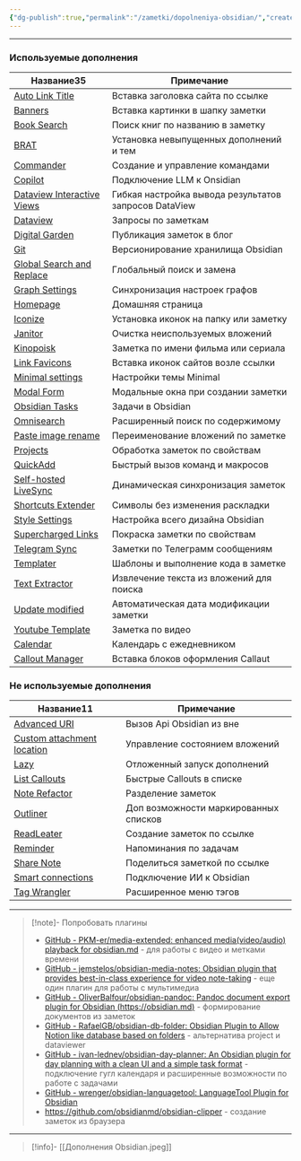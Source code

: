 ```yaml
---
{"dg-publish":true,"permalink":"/zametki/dopolneniya-obsidian/","created":"2024-07-07 22:19","updated":"2024-09-26T02:12:42+03:00"}
---
```


---

<h3><span>Используемые дополнения</span></h3><div><table class="dataview table-view-table"><thead class="table-view-thead"><tr class="table-view-tr-header"><th class="table-view-th"><span>Название</span><span class="dataview small-text">35</span></th><th class="table-view-th"><span>Примечание</span></th></tr></thead><tbody class="table-view-tbody"><tr><td><span><a data-tooltip-position="top" aria-label="Заметки/Дополнение Obsidian. Auto Link Title.md" data-href="Заметки/Дополнение Obsidian. Auto Link Title.md" href="Заметки/Дополнение Obsidian. Auto Link Title.md" class="internal-link data-link-icon data-link-icon-after data-link-text" target="_blank" rel="noopener" data-link-tags="" data-link-type="note" data-link-path="Заметки/Дополнение Obsidian. Auto Link Title.md" style="--data-link-type: note; --data-link-path: Заметки/Дополнение Obsidian. Auto Link Title.md;">Auto Link Title</a></span></td><td><span>Вставка заголовка сайта по ссылке</span></td></tr><tr><td><span><a data-tooltip-position="top" aria-label="Заметки/Дополнение Obsidian. Banners.md" data-href="Заметки/Дополнение Obsidian. Banners.md" href="Заметки/Дополнение Obsidian. Banners.md" class="internal-link data-link-icon data-link-icon-after data-link-text" target="_blank" rel="noopener" data-link-tags="" data-link-type="note" data-link-path="Заметки/Дополнение Obsidian. Banners.md" style="--data-link-type: note; --data-link-path: Заметки/Дополнение Obsidian. Banners.md;">Banners</a></span></td><td><span>Вставка картинки в шапку заметки</span></td></tr><tr><td><span><a data-tooltip-position="top" aria-label="Заметки/Дополнение Obsidian. Book Search.md" data-href="Заметки/Дополнение Obsidian. Book Search.md" href="Заметки/Дополнение Obsidian. Book Search.md" class="internal-link data-link-icon data-link-icon-after data-link-text" target="_blank" rel="noopener" data-link-tags="" data-link-type="note" data-link-path="Заметки/Дополнение Obsidian. Book Search.md" style="--data-link-type: note; --data-link-path: Заметки/Дополнение Obsidian. Book Search.md;">Book Search</a></span></td><td><span>Поиск книг по названию в заметку</span></td></tr><tr><td><span><a data-tooltip-position="top" aria-label="Заметки/Дополнение Obsidian. BRAT.md" data-href="Заметки/Дополнение Obsidian. BRAT.md" href="Заметки/Дополнение Obsidian. BRAT.md" class="internal-link data-link-icon data-link-icon-after data-link-text" target="_blank" rel="noopener" data-link-tags="" data-link-type="note" data-link-path="Заметки/Дополнение Obsidian. BRAT.md" style="--data-link-type: note; --data-link-path: Заметки/Дополнение Obsidian. BRAT.md;">BRAT</a></span></td><td><span>Установка невыпущенных дополнений и тем</span></td></tr><tr><td><span><a data-tooltip-position="top" aria-label="Заметки/Дополнение Obsidian. Commander.md" data-href="Заметки/Дополнение Obsidian. Commander.md" href="Заметки/Дополнение Obsidian. Commander.md" class="internal-link data-link-icon data-link-icon-after data-link-text" target="_blank" rel="noopener" data-link-tags="" data-link-type="note" data-link-path="Заметки/Дополнение Obsidian. Commander.md" style="--data-link-type: note; --data-link-path: Заметки/Дополнение Obsidian. Commander.md;">Commander</a></span></td><td><span>Создание и управление командами</span></td></tr><tr><td><span><a data-tooltip-position="top" aria-label="Заметки/Дополнение Obsidian. Copilot.md" data-href="Заметки/Дополнение Obsidian. Copilot.md" href="Заметки/Дополнение Obsidian. Copilot.md" class="internal-link data-link-icon data-link-icon-after data-link-text" target="_blank" rel="noopener" data-link-tags="#🤖" data-link-type="note" data-link-path="Заметки/Дополнение Obsidian. Copilot.md" style="--data-link-tags: #🤖; --data-link-type: note; --data-link-path: Заметки/Дополнение Obsidian. Copilot.md;">Copilot</a></span></td><td><span>Подключение LLM к Onsidian</span></td></tr><tr><td><span><a data-tooltip-position="top" aria-label="Заметки/Дополнение Obsidian. Dataview Interactive Views.md" data-href="Заметки/Дополнение Obsidian. Dataview Interactive Views.md" href="Заметки/Дополнение Obsidian. Dataview Interactive Views.md" class="internal-link data-link-icon data-link-icon-after data-link-text" target="_blank" rel="noopener" data-link-tags="" data-link-type="note" data-link-path="Заметки/Дополнение Obsidian. Dataview Interactive Views.md" style="--data-link-type: note; --data-link-path: Заметки/Дополнение Obsidian. Dataview Interactive Views.md;">Dataview Interactive Views</a></span></td><td><span>Гибкая настройка вывода результатов запросов DataView</span></td></tr><tr><td><span><a data-tooltip-position="top" aria-label="Заметки/Дополнение Obsidian. Dataview.md" data-href="Заметки/Дополнение Obsidian. Dataview.md" href="Заметки/Дополнение Obsidian. Dataview.md" class="internal-link data-link-icon data-link-icon-after data-link-text" target="_blank" rel="noopener" data-link-tags="" data-link-type="note" data-link-path="Заметки/Дополнение Obsidian. Dataview.md" style="--data-link-type: note; --data-link-path: Заметки/Дополнение Obsidian. Dataview.md;">Dataview</a></span></td><td><span>Запросы по заметкам</span></td></tr><tr><td><span><a data-tooltip-position="top" aria-label="Заметки/Дополнение Obsidian. Digital Garden.md" data-href="Заметки/Дополнение Obsidian. Digital Garden.md" href="Заметки/Дополнение Obsidian. Digital Garden.md" class="internal-link data-link-icon data-link-icon-after data-link-text" target="_blank" rel="noopener" data-link-tags="" data-link-type="note" data-link-path="Заметки/Дополнение Obsidian. Digital Garden.md" style="--data-link-type: note; --data-link-path: Заметки/Дополнение Obsidian. Digital Garden.md;">Digital Garden</a></span></td><td><span>Публикация заметок в блог</span></td></tr><tr><td><span><a data-tooltip-position="top" aria-label="Заметки/Дополнение Obsidian. Git.md" data-href="Заметки/Дополнение Obsidian. Git.md" href="Заметки/Дополнение Obsidian. Git.md" class="internal-link data-link-icon data-link-icon-after data-link-text" target="_blank" rel="noopener" data-link-tags="" data-link-type="note" data-link-path="Заметки/Дополнение Obsidian. Git.md" style="--data-link-type: note; --data-link-path: Заметки/Дополнение Obsidian. Git.md;">Git</a></span></td><td><span>Версионирование хранилища Obsidian</span></td></tr><tr><td><span><a data-tooltip-position="top" aria-label="Заметки/Дополнение Obsidian. Global Search and Replace.md" data-href="Заметки/Дополнение Obsidian. Global Search and Replace.md" href="Заметки/Дополнение Obsidian. Global Search and Replace.md" class="internal-link data-link-icon data-link-icon-after data-link-text" target="_blank" rel="noopener" data-link-tags="" data-link-type="note" data-link-path="Заметки/Дополнение Obsidian. Global Search and Replace.md" style="--data-link-type: note; --data-link-path: Заметки/Дополнение Obsidian. Global Search and Replace.md;">Global Search and Replace</a></span></td><td><span>Глобальный поиск и замена</span></td></tr><tr><td><span><a data-tooltip-position="top" aria-label="Заметки/Дополнение Obsidian. Graph Settings.md" data-href="Заметки/Дополнение Obsidian. Graph Settings.md" href="Заметки/Дополнение Obsidian. Graph Settings.md" class="internal-link data-link-icon data-link-icon-after data-link-text" target="_blank" rel="noopener" data-link-tags="" data-link-type="note" data-link-path="Заметки/Дополнение Obsidian. Graph Settings.md" style="--data-link-type: note; --data-link-path: Заметки/Дополнение Obsidian. Graph Settings.md;">Graph Settings</a></span></td><td><span>Синхронизация настроек графов</span></td></tr><tr><td><span><a data-tooltip-position="top" aria-label="Заметки/Дополнение Obsidian. Homepage.md" data-href="Заметки/Дополнение Obsidian. Homepage.md" href="Заметки/Дополнение Obsidian. Homepage.md" class="internal-link data-link-icon data-link-icon-after data-link-text" target="_blank" rel="noopener" data-link-tags="" data-link-type="note" data-link-path="Заметки/Дополнение Obsidian. Homepage.md" style="--data-link-type: note; --data-link-path: Заметки/Дополнение Obsidian. Homepage.md;">Homepage</a></span></td><td><span>Домашняя страница</span></td></tr><tr><td><span><a data-tooltip-position="top" aria-label="Заметки/Дополнение Obsidian. Iconize.md" data-href="Заметки/Дополнение Obsidian. Iconize.md" href="Заметки/Дополнение Obsidian. Iconize.md" class="internal-link data-link-icon data-link-icon-after data-link-text" target="_blank" rel="noopener" data-link-tags="" data-link-type="note" data-link-path="Заметки/Дополнение Obsidian. Iconize.md" style="--data-link-type: note; --data-link-path: Заметки/Дополнение Obsidian. Iconize.md;">Iconize</a></span></td><td><span>Установка иконок на папку или заметку</span></td></tr><tr><td><span><a data-tooltip-position="top" aria-label="Заметки/Дополнение Obsidian. Janitor.md" data-href="Заметки/Дополнение Obsidian. Janitor.md" href="Заметки/Дополнение Obsidian. Janitor.md" class="internal-link data-link-icon data-link-icon-after data-link-text" target="_blank" rel="noopener" data-link-tags="" data-link-type="note" data-link-path="Заметки/Дополнение Obsidian. Janitor.md" style="--data-link-type: note; --data-link-path: Заметки/Дополнение Obsidian. Janitor.md;">Janitor</a></span></td><td><span>Очистка неиспользуемых вложений</span></td></tr><tr><td><span><a data-tooltip-position="top" aria-label="Заметки/Дополнение Obsidian. Kinopoisk.md" data-href="Заметки/Дополнение Obsidian. Kinopoisk.md" href="Заметки/Дополнение Obsidian. Kinopoisk.md" class="internal-link data-link-icon data-link-icon-after data-link-text" target="_blank" rel="noopener" data-link-tags="" data-link-type="note" data-link-path="Заметки/Дополнение Obsidian. Kinopoisk.md" style="--data-link-type: note; --data-link-path: Заметки/Дополнение Obsidian. Kinopoisk.md;">Kinopoisk</a></span></td><td><span>Заметка по имени фильма или сериала</span></td></tr><tr><td><span><a data-tooltip-position="top" aria-label="Заметки/Дополнение Obsidian. Link Favicons.md" data-href="Заметки/Дополнение Obsidian. Link Favicons.md" href="Заметки/Дополнение Obsidian. Link Favicons.md" class="internal-link data-link-icon data-link-icon-after data-link-text" target="_blank" rel="noopener" data-link-tags="" data-link-type="note" data-link-path="Заметки/Дополнение Obsidian. Link Favicons.md" style="--data-link-type: note; --data-link-path: Заметки/Дополнение Obsidian. Link Favicons.md;">Link Favicons</a></span></td><td><span>Вставка иконок сайтов возле ссылки</span></td></tr><tr><td><span><a data-tooltip-position="top" aria-label="Заметки/Дополнение Obsidian. Minimal settings.md" data-href="Заметки/Дополнение Obsidian. Minimal settings.md" href="Заметки/Дополнение Obsidian. Minimal settings.md" class="internal-link data-link-icon data-link-icon-after data-link-text" target="_blank" rel="noopener" data-link-tags="" data-link-type="note" data-link-path="Заметки/Дополнение Obsidian. Minimal settings.md" style="--data-link-type: note; --data-link-path: Заметки/Дополнение Obsidian. Minimal settings.md;">Minimal settings</a></span></td><td><span>Настройки темы Minimal</span></td></tr><tr><td><span><a data-tooltip-position="top" aria-label="Заметки/Дополнение Obsidian. Modal Form.md" data-href="Заметки/Дополнение Obsidian. Modal Form.md" href="Заметки/Дополнение Obsidian. Modal Form.md" class="internal-link data-link-icon data-link-icon-after data-link-text" target="_blank" rel="noopener" data-link-tags="" data-link-type="note" data-link-path="Заметки/Дополнение Obsidian. Modal Form.md" style="--data-link-type: note; --data-link-path: Заметки/Дополнение Obsidian. Modal Form.md;">Modal Form</a></span></td><td><span>Модальные окна при создании заметки</span></td></tr><tr><td><span><a data-tooltip-position="top" aria-label="Заметки/Дополнение Obsidian. Obsidian Tasks.md" data-href="Заметки/Дополнение Obsidian. Obsidian Tasks.md" href="Заметки/Дополнение Obsidian. Obsidian Tasks.md" class="internal-link data-link-icon data-link-icon-after data-link-text" target="_blank" rel="noopener" data-link-tags="" data-link-type="note" data-link-path="Заметки/Дополнение Obsidian. Obsidian Tasks.md" style="--data-link-type: note; --data-link-path: Заметки/Дополнение Obsidian. Obsidian Tasks.md;">Obsidian Tasks</a></span></td><td><span>Задачи в Obsidian</span></td></tr><tr><td><span><a data-tooltip-position="top" aria-label="Заметки/Дополнение Obsidian. Omnisearch.md" data-href="Заметки/Дополнение Obsidian. Omnisearch.md" href="Заметки/Дополнение Obsidian. Omnisearch.md" class="internal-link data-link-icon data-link-icon-after data-link-text" target="_blank" rel="noopener" data-link-tags="" data-link-type="note" data-link-path="Заметки/Дополнение Obsidian. Omnisearch.md" style="--data-link-type: note; --data-link-path: Заметки/Дополнение Obsidian. Omnisearch.md;">Omnisearch</a></span></td><td><span>Расширенный поиск по содержимому</span></td></tr><tr><td><span><a data-tooltip-position="top" aria-label="Заметки/Дополнение Obsidian. Paste image rename.md" data-href="Заметки/Дополнение Obsidian. Paste image rename.md" href="Заметки/Дополнение Obsidian. Paste image rename.md" class="internal-link data-link-icon data-link-icon-after data-link-text" target="_blank" rel="noopener" data-link-tags="" data-link-type="note" data-link-path="Заметки/Дополнение Obsidian. Paste image rename.md" style="--data-link-type: note; --data-link-path: Заметки/Дополнение Obsidian. Paste image rename.md;">Paste image rename</a></span></td><td><span>Переименование вложений по заметке</span></td></tr><tr><td><span><a data-tooltip-position="top" aria-label="Заметки/Дополнение Obsidian. Projects.md" data-href="Заметки/Дополнение Obsidian. Projects.md" href="Заметки/Дополнение Obsidian. Projects.md" class="internal-link data-link-icon data-link-icon-after data-link-text" target="_blank" rel="noopener" data-link-tags="" data-link-type="note" data-link-path="Заметки/Дополнение Obsidian. Projects.md" style="--data-link-type: note; --data-link-path: Заметки/Дополнение Obsidian. Projects.md;">Projects</a></span></td><td><span>Обработка заметок по свойствам</span></td></tr><tr><td><span><a data-tooltip-position="top" aria-label="Заметки/Дополнение Obsidian. QuickAdd.md" data-href="Заметки/Дополнение Obsidian. QuickAdd.md" href="Заметки/Дополнение Obsidian. QuickAdd.md" class="internal-link data-link-icon data-link-icon-after data-link-text" target="_blank" rel="noopener" data-link-tags="" data-link-type="note" data-link-path="Заметки/Дополнение Obsidian. QuickAdd.md" style="--data-link-type: note; --data-link-path: Заметки/Дополнение Obsidian. QuickAdd.md;">QuickAdd</a></span></td><td><span>Быстрый вызов команд и макросов</span></td></tr><tr><td><span><a data-tooltip-position="top" aria-label="Заметки/Дополнение Obsidian. Self-hosted LiveSync.md" data-href="Заметки/Дополнение Obsidian. Self-hosted LiveSync.md" href="Заметки/Дополнение Obsidian. Self-hosted LiveSync.md" class="internal-link data-link-icon data-link-icon-after data-link-text" target="_blank" rel="noopener" data-link-tags="" data-link-type="note" data-link-path="Заметки/Дополнение Obsidian. Self-hosted LiveSync.md" style="--data-link-type: note; --data-link-path: Заметки/Дополнение Obsidian. Self-hosted LiveSync.md;">Self-hosted LiveSync</a></span></td><td><span>Динамическая синхронизация заметок</span></td></tr><tr><td><span><a data-tooltip-position="top" aria-label="Заметки/Дополнение Obsidian. Shortcuts Extender.md" data-href="Заметки/Дополнение Obsidian. Shortcuts Extender.md" href="Заметки/Дополнение Obsidian. Shortcuts Extender.md" class="internal-link data-link-icon data-link-icon-after data-link-text" target="_blank" rel="noopener" data-link-tags="" data-link-type="note" data-link-path="Заметки/Дополнение Obsidian. Shortcuts Extender.md" style="--data-link-type: note; --data-link-path: Заметки/Дополнение Obsidian. Shortcuts Extender.md;">Shortcuts Extender</a></span></td><td><span>Символы без изменения раскладки</span></td></tr><tr><td><span><a data-tooltip-position="top" aria-label="Заметки/Дополнение Obsidian. Style Settings.md" data-href="Заметки/Дополнение Obsidian. Style Settings.md" href="Заметки/Дополнение Obsidian. Style Settings.md" class="internal-link data-link-icon data-link-icon-after data-link-text" target="_blank" rel="noopener" data-link-tags="" data-link-type="note" data-link-path="Заметки/Дополнение Obsidian. Style Settings.md" style="--data-link-type: note; --data-link-path: Заметки/Дополнение Obsidian. Style Settings.md;">Style Settings</a></span></td><td><span>Настройка всего дизайна Obsidian</span></td></tr><tr><td><span><a data-tooltip-position="top" aria-label="Заметки/Дополнение Obsidian. Supercharged Links.md" data-href="Заметки/Дополнение Obsidian. Supercharged Links.md" href="Заметки/Дополнение Obsidian. Supercharged Links.md" class="internal-link data-link-icon data-link-icon-after data-link-text" target="_blank" rel="noopener" data-link-tags="" data-link-type="note" data-link-path="Заметки/Дополнение Obsidian. Supercharged Links.md" style="--data-link-type: note; --data-link-path: Заметки/Дополнение Obsidian. Supercharged Links.md;">Supercharged Links</a></span></td><td><span>Покраска заметки по свойствам</span></td></tr><tr><td><span><a data-tooltip-position="top" aria-label="Заметки/Дополнение Obsidian. Telegram Sync.md" data-href="Заметки/Дополнение Obsidian. Telegram Sync.md" href="Заметки/Дополнение Obsidian. Telegram Sync.md" class="internal-link data-link-icon data-link-icon-after data-link-text" target="_blank" rel="noopener" data-link-tags="" data-link-type="note" data-link-path="Заметки/Дополнение Obsidian. Telegram Sync.md" style="--data-link-type: note; --data-link-path: Заметки/Дополнение Obsidian. Telegram Sync.md;">Telegram Sync</a></span></td><td><span>Заметки по Телеграмм сообщениям</span></td></tr><tr><td><span><a data-tooltip-position="top" aria-label="Заметки/Дополнение Obsidian. Templater.md" data-href="Заметки/Дополнение Obsidian. Templater.md" href="Заметки/Дополнение Obsidian. Templater.md" class="internal-link data-link-icon data-link-icon-after data-link-text" target="_blank" rel="noopener" data-link-tags="" data-link-type="note" data-link-path="Заметки/Дополнение Obsidian. Templater.md" style="--data-link-type: note; --data-link-path: Заметки/Дополнение Obsidian. Templater.md;">Templater</a></span></td><td><span>Шаблоны и выполнение кода в заметке</span></td></tr><tr><td><span><a data-tooltip-position="top" aria-label="Заметки/Дополнение Obsidian. Text Extractor.md" data-href="Заметки/Дополнение Obsidian. Text Extractor.md" href="Заметки/Дополнение Obsidian. Text Extractor.md" class="internal-link data-link-icon data-link-icon-after data-link-text" target="_blank" rel="noopener" data-link-tags="" data-link-type="note" data-link-path="Заметки/Дополнение Obsidian. Text Extractor.md" style="--data-link-type: note; --data-link-path: Заметки/Дополнение Obsidian. Text Extractor.md;">Text Extractor</a></span></td><td><span>Извлечение текста из вложений для поиска</span></td></tr><tr><td><span><a data-tooltip-position="top" aria-label="Заметки/Дополнение Obsidian. Update modified.md" data-href="Заметки/Дополнение Obsidian. Update modified.md" href="Заметки/Дополнение Obsidian. Update modified.md" class="internal-link data-link-icon data-link-icon-after data-link-text" target="_blank" rel="noopener" data-link-tags="" data-link-type="note" data-link-path="Заметки/Дополнение Obsidian. Update modified.md" style="--data-link-type: note; --data-link-path: Заметки/Дополнение Obsidian. Update modified.md;">Update modified</a></span></td><td><span>Автоматическая дата модификации заметки</span></td></tr><tr><td><span><a data-tooltip-position="top" aria-label="Заметки/Дополнение Obsidian. Youtube Template.md" data-href="Заметки/Дополнение Obsidian. Youtube Template.md" href="Заметки/Дополнение Obsidian. Youtube Template.md" class="internal-link data-link-icon data-link-icon-after data-link-text" target="_blank" rel="noopener" data-link-tags="" data-link-type="note" data-link-path="Заметки/Дополнение Obsidian. Youtube Template.md" style="--data-link-type: note; --data-link-path: Заметки/Дополнение Obsidian. Youtube Template.md;">Youtube Template</a></span></td><td><span>Заметка по видео</span></td></tr><tr><td><span><a data-tooltip-position="top" aria-label="Заметки/Дополнение Obsidian. Сalendar.md" data-href="Заметки/Дополнение Obsidian. Сalendar.md" href="Заметки/Дополнение Obsidian. Сalendar.md" class="internal-link data-link-icon data-link-icon-after data-link-text" target="_blank" rel="noopener" data-link-tags="" data-link-type="note" data-link-path="Заметки/Дополнение Obsidian. Сalendar.md" style="--data-link-type: note; --data-link-path: Заметки/Дополнение Obsidian. Сalendar.md;">Сalendar</a></span></td><td><span>Календарь с ежедневником</span></td></tr><tr><td><span><a data-tooltip-position="top" aria-label="Заметки/Дополнение Obsidian. Сallout Manager.md" data-href="Заметки/Дополнение Obsidian. Сallout Manager.md" href="Заметки/Дополнение Obsidian. Сallout Manager.md" class="internal-link data-link-icon data-link-icon-after data-link-text" target="_blank" rel="noopener" data-link-tags="" data-link-type="note" data-link-path="Заметки/Дополнение Obsidian. Сallout Manager.md" style="--data-link-type: note; --data-link-path: Заметки/Дополнение Obsidian. Сallout Manager.md;">Сallout Manager</a></span></td><td><span>Вставка блоков оформления Callaut</span></td></tr></tbody></table></div><h3><span>Не используемые дополнения</span></h3><div><table class="dataview table-view-table"><thead class="table-view-thead"><tr class="table-view-tr-header"><th class="table-view-th"><span>Название</span><span class="dataview small-text">11</span></th><th class="table-view-th"><span>Примечание</span></th></tr></thead><tbody class="table-view-tbody"><tr><td><span><a data-tooltip-position="top" aria-label="Заметки/Дополнение Obsidian. Advanced URI.md" data-href="Заметки/Дополнение Obsidian. Advanced URI.md" href="Заметки/Дополнение Obsidian. Advanced URI.md" class="internal-link data-link-icon data-link-icon-after data-link-text" target="_blank" rel="noopener" data-link-tags="" data-link-type="note" data-link-path="Заметки/Дополнение Obsidian. Advanced URI.md" style="--data-link-type: note; --data-link-path: Заметки/Дополнение Obsidian. Advanced URI.md;">Advanced URI</a></span></td><td><span>Вызов Api Obsidian из вне</span></td></tr><tr><td><span><a data-tooltip-position="top" aria-label="Заметки/Дополнение Obsidian. Custom attachment location.md" data-href="Заметки/Дополнение Obsidian. Custom attachment location.md" href="Заметки/Дополнение Obsidian. Custom attachment location.md" class="internal-link data-link-icon data-link-icon-after data-link-text" target="_blank" rel="noopener" data-link-tags="" data-link-type="note" data-link-path="Заметки/Дополнение Obsidian. Custom attachment location.md" style="--data-link-type: note; --data-link-path: Заметки/Дополнение Obsidian. Custom attachment location.md;">Custom attachment location</a></span></td><td><span>Управление состоянием вложений</span></td></tr><tr><td><span><a data-tooltip-position="top" aria-label="Заметки/Дополнение Obsidian. Lazy.md" data-href="Заметки/Дополнение Obsidian. Lazy.md" href="Заметки/Дополнение Obsidian. Lazy.md" class="internal-link data-link-icon data-link-icon-after data-link-text" target="_blank" rel="noopener" data-link-tags="" data-link-type="note" data-link-path="Заметки/Дополнение Obsidian. Lazy.md" style="--data-link-type: note; --data-link-path: Заметки/Дополнение Obsidian. Lazy.md;">Lazy</a></span></td><td><span>Отложенный запуск дополнений</span></td></tr><tr><td><span><a data-tooltip-position="top" aria-label="Заметки/Дополнение Obsidian. List Callouts.md" data-href="Заметки/Дополнение Obsidian. List Callouts.md" href="Заметки/Дополнение Obsidian. List Callouts.md" class="internal-link data-link-icon data-link-icon-after data-link-text" target="_blank" rel="noopener" data-link-tags="" data-link-type="note" data-link-path="Заметки/Дополнение Obsidian. List Callouts.md" style="--data-link-type: note; --data-link-path: Заметки/Дополнение Obsidian. List Callouts.md;">List Callouts</a></span></td><td><span>Быстрые Callouts в списке</span></td></tr><tr><td><span><a data-tooltip-position="top" aria-label="Заметки/Дополнение Obsidian. Note Refactor.md" data-href="Заметки/Дополнение Obsidian. Note Refactor.md" href="Заметки/Дополнение Obsidian. Note Refactor.md" class="internal-link data-link-icon data-link-icon-after data-link-text" target="_blank" rel="noopener" data-link-tags="" data-link-type="note" data-link-path="Заметки/Дополнение Obsidian. Note Refactor.md" style="--data-link-type: note; --data-link-path: Заметки/Дополнение Obsidian. Note Refactor.md;">Note Refactor</a></span></td><td><span>Разделение заметок</span></td></tr><tr><td><span><a data-tooltip-position="top" aria-label="Заметки/Дополнение Obsidian. Outliner.md" data-href="Заметки/Дополнение Obsidian. Outliner.md" href="Заметки/Дополнение Obsidian. Outliner.md" class="internal-link data-link-icon data-link-icon-after data-link-text" target="_blank" rel="noopener" data-link-tags="" data-link-type="note" data-link-path="Заметки/Дополнение Obsidian. Outliner.md" style="--data-link-type: note; --data-link-path: Заметки/Дополнение Obsidian. Outliner.md;">Outliner</a></span></td><td><span>Доп возможности маркированных списков</span></td></tr><tr><td><span><a data-tooltip-position="top" aria-label="Заметки/Дополнение Obsidian. ReadLeater.md" data-href="Заметки/Дополнение Obsidian. ReadLeater.md" href="Заметки/Дополнение Obsidian. ReadLeater.md" class="internal-link data-link-icon data-link-icon-after data-link-text" target="_blank" rel="noopener" data-link-tags="" data-link-type="note" data-link-path="Заметки/Дополнение Obsidian. ReadLeater.md" style="--data-link-type: note; --data-link-path: Заметки/Дополнение Obsidian. ReadLeater.md;">ReadLeater</a></span></td><td><span>Создание заметок по ссылке</span></td></tr><tr><td><span><a data-tooltip-position="top" aria-label="Заметки/Дополнение Obsidian. Reminder.md" data-href="Заметки/Дополнение Obsidian. Reminder.md" href="Заметки/Дополнение Obsidian. Reminder.md" class="internal-link data-link-icon data-link-icon-after data-link-text" target="_blank" rel="noopener" data-link-tags="" data-link-type="note" data-link-path="Заметки/Дополнение Obsidian. Reminder.md" style="--data-link-type: note; --data-link-path: Заметки/Дополнение Obsidian. Reminder.md;">Reminder</a></span></td><td><span>Напоминания по задачам</span></td></tr><tr><td><span><a data-tooltip-position="top" aria-label="Заметки/Дополнение Obsidian. Share Note.md" data-href="Заметки/Дополнение Obsidian. Share Note.md" href="Заметки/Дополнение Obsidian. Share Note.md" class="internal-link data-link-icon data-link-icon-after data-link-text" target="_blank" rel="noopener" data-link-tags="" data-link-type="note" data-link-path="Заметки/Дополнение Obsidian. Share Note.md" style="--data-link-type: note; --data-link-path: Заметки/Дополнение Obsidian. Share Note.md;">Share Note</a></span></td><td><span>Поделиться заметкой по ссылке</span></td></tr><tr><td><span><a data-tooltip-position="top" aria-label="Заметки/Дополнение Obsidian. Smart connections.md" data-href="Заметки/Дополнение Obsidian. Smart connections.md" href="Заметки/Дополнение Obsidian. Smart connections.md" class="internal-link data-link-icon data-link-icon-after data-link-text" target="_blank" rel="noopener" data-link-tags="#🤖" data-link-type="note" data-link-path="Заметки/Дополнение Obsidian. Smart connections.md" style="--data-link-tags: #🤖; --data-link-type: note; --data-link-path: Заметки/Дополнение Obsidian. Smart connections.md;">Smart connections</a></span></td><td><span>Подключение ИИ к Obsidian</span></td></tr><tr><td><span><a data-tooltip-position="top" aria-label="Заметки/Дополнение Obsidian. Tag Wrangler.md" data-href="Заметки/Дополнение Obsidian. Tag Wrangler.md" href="Заметки/Дополнение Obsidian. Tag Wrangler.md" class="internal-link data-link-icon data-link-icon-after data-link-text" target="_blank" rel="noopener" data-link-tags="" data-link-type="note" data-link-path="Заметки/Дополнение Obsidian. Tag Wrangler.md" style="--data-link-type: note; --data-link-path: Заметки/Дополнение Obsidian. Tag Wrangler.md;">Tag Wrangler</a></span></td><td><span>Расширенное меню тэгов</span></td></tr></tbody></table></div>

---
> [!note]- Попробовать плагины
> - [GitHub - PKM-er/media-extended: enhanced media(video/audio) playback for obsidian.md](https://github.com/PKM-er/media-extended) - для работы с видео и метками времени
> - [GitHub - jemstelos/obsidian-media-notes: Obsidian plugin that provides best-in-class experience for video note-taking](https://github.com/jemstelos/obsidian-media-notes) - еще один плагин для работы с мультимедиа
> - [GitHub - OliverBalfour/obsidian-pandoc: Pandoc document export plugin for Obsidian (https://obsidian.md)](https://github.com/OliverBalfour/obsidian-pandoc) - формирование документов из заметок
> - [GitHub - RafaelGB/obsidian-db-folder: Obsidian Plugin to Allow Notion like database based on folders](https://github.com/RafaelGB/obsidian-db-folder) - альтернатива project и dataviewer
> - [GitHub - ivan-lednev/obsidian-day-planner: An Obsidian plugin for day planning with a clean UI and a simple task format](https://github.com/ivan-lednev/obsidian-day-planner) - подключение гугл календаря и расширенные возможности по работе с задачами
> - [GitHub - wrenger/obsidian-languagetool: LanguageTool Plugin for Obsidian](https://github.com/wrenger/obsidian-languagetool)
> - https://github.com/obsidianmd/obsidian-clipper - создание заметок из браузера

---
> [!info]-
> [[Дополнения Obsidian.jpeg]]